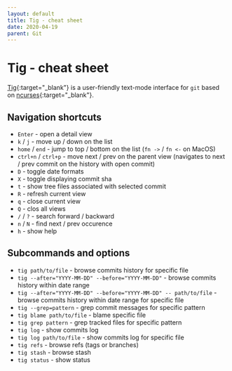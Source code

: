 ```yaml
---
layout: default
title: Tig - cheat sheet
date: 2020-04-19
parent: Git
---
```


# Tig - cheat sheet

[Tig](https://jonas.github.io/tig/){:target="_blank"} is a user-friendly text-mode interface for `git` based on [ncurses](https://en.wikipedia.org/wiki/Ncurses){:target="_blank"}.

## Navigation shortcuts

- `Enter` - open a detail view
- `k` / `j` - move up / down on the list
- `home` / `end` - jump to top / bottom on the list (`fn ->` / `fn <-` on MacOS)
- `ctrl+n` / `ctrl+p` - move next / prev on the parent view (navigates to next / prev commit on the history with open commit)
- `D` - toggle date formats
- `X` - toggle displaying commit sha
- `t` - show tree files associated with selected commit
- `R` - refresh current view
- `q` - close current view
- `Q` - clos all views
- `/` / `?` - search forward / backward
- `n` / `N` - find next / prev occurence
- `h` - show help

## Subcommands and options

- `tig path/to/file` - browse commits history for specific file
- `tig --after="YYYY-MM-DD" --before="YYYY-MM-DD"` - browse commits history within date range
- `tig --after="YYYY-MM-DD" --before="YYYY-MM-DD" -- path/to/file` - browse commits history within date range for specific file
- `tig --grep=pattern` - grep commit messages for specific pattern
- `tig blame path/to/file` - blame specific file
- `tig grep pattern` - grep tracked files for specific pattern
- `tig log` - show commits log
- `tig log path/to/file` - show commits log for specific file
- `tig refs` - browse refs (tags or branches)
- `tig stash` - browse stash
- `tig status` - show status

